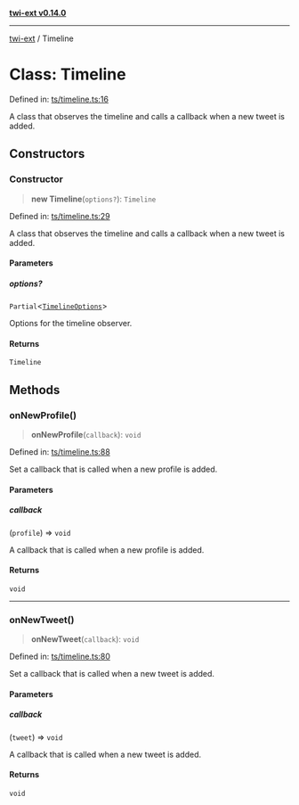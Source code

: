 [**twi-ext v0.14.0**](../README.md)

***

[twi-ext](../README.md) / Timeline

# Class: Timeline

Defined in: [ts/timeline.ts:16](https://github.com/Robot-Inventor/twi-ext/blob/8c0db3e46c0b7e67bb5a44a6d2d438c7ebb9f592/src/ts/timeline.ts#L16)

A class that observes the timeline and calls a callback when a new tweet is added.

## Constructors

### Constructor

> **new Timeline**(`options?`): `Timeline`

Defined in: [ts/timeline.ts:29](https://github.com/Robot-Inventor/twi-ext/blob/8c0db3e46c0b7e67bb5a44a6d2d438c7ebb9f592/src/ts/timeline.ts#L29)

A class that observes the timeline and calls a callback when a new tweet is added.

#### Parameters

##### options?

`Partial`\<[`TimelineOptions`](../interfaces/TimelineOptions.md)\>

Options for the timeline observer.

#### Returns

`Timeline`

## Methods

### onNewProfile()

> **onNewProfile**(`callback`): `void`

Defined in: [ts/timeline.ts:88](https://github.com/Robot-Inventor/twi-ext/blob/8c0db3e46c0b7e67bb5a44a6d2d438c7ebb9f592/src/ts/timeline.ts#L88)

Set a callback that is called when a new profile is added.

#### Parameters

##### callback

(`profile`) => `void`

A callback that is called when a new profile is added.

#### Returns

`void`

***

### onNewTweet()

> **onNewTweet**(`callback`): `void`

Defined in: [ts/timeline.ts:80](https://github.com/Robot-Inventor/twi-ext/blob/8c0db3e46c0b7e67bb5a44a6d2d438c7ebb9f592/src/ts/timeline.ts#L80)

Set a callback that is called when a new tweet is added.

#### Parameters

##### callback

(`tweet`) => `void`

A callback that is called when a new tweet is added.

#### Returns

`void`
